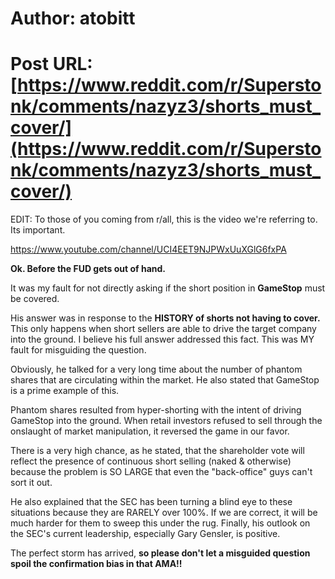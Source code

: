 # Author: atobitt
# Post URL: [https://www.reddit.com/r/Superstonk/comments/nazyz3/shorts_must_cover/](https://www.reddit.com/r/Superstonk/comments/nazyz3/shorts_must_cover/)


EDIT: To those of you coming from r/all, this is the video we're referring to. Its important. 

https://www.youtube.com/channel/UCI4EET9NJPWxUuXGlG6fxPA

**Ok. Before the FUD gets out of hand.**

It was my fault for not directly asking if the short position in **GameStop** must be covered. 

His answer was in response to the **HISTORY of shorts not having to cover.** This only happens when short sellers are able to drive the target company into the ground. I believe his full answer addressed this fact. This was MY fault for misguiding the question.  

Obviously, he talked for a very long time about the number of phantom shares that are circulating within the market. He also stated that GameStop is a prime example of this. 

Phantom shares resulted from hyper-shorting with the intent of driving GameStop into the ground. When retail investors refused to sell through the onslaught of market manipulation, it reversed the game in our favor. 

There is a very high chance, as he stated, that the shareholder vote will reflect the presence of continuous short selling (naked & otherwise) because the problem is SO LARGE that even the "back-office" guys can't sort it out. 

He also explained that the SEC has been turning a blind eye to these situations because they are RARELY over 100%. If we are correct, it will be much harder for them to sweep this under the rug. Finally, his outlook on the SEC's current leadership, especially Gary Gensler, is positive. 

The perfect storm has arrived, **so please don't let a misguided question spoil the confirmation bias in that AMA!!**